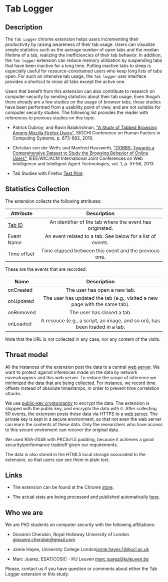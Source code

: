 
Tab Logger
==========


Description
-----------

The `Tab Logger` chrome extension helps users incrementing their productivity by raising awareness of their tab usage. Users can visualize simple statistics such as the average number of open tabs and the median lifetime of a tab, realizing the inefficiencies of their tab behavior. In addition, the `Tab logger` extension can reduce memory utilization by suspending tabs that have been inactive for a long time. Putting inactive tabs to sleep is especially useful for resource-constrained users who keep long lists of tabs open. For such an intensive tab usage, the `Tab logger` user interface provides a shortcut to close all tabs except the active one.

Users that benefit from this extension can also contribute to research on computer security by sending statistics about their tab usage. Even thoguh there already are a few studies on the usage of browser tabs, these studies have been performed from a usability point of view, and are not suitable for computer security studies. The following list provides the reader with references to previous studies on this topic.

* Patrick Dubroy; and Ravin Balakrishnan, ["A Study of Tabbed Browsing Among Mozilla Firefox Users"](http://dubroy.com/research/chi2010-a-study-of-tabbed-browsing.pdf), SIGCHI Conference on Human Factors in Computing Systems, p. 673-682, 2010.

* Christian von der Weth; and Manfred Hauswirth, ["DOBBS: Towards a Comprehensive Dataset to Study the Browsing Behavior of Online Users"](http://arxiv.org/abs/1307.1542), IEEE/WIC/ACM International Joint Conferences on Web Intelligence and Intelligent Agent Technologies, vol. 1, p. 51-56, 2013.

* Tab Studies with Firefox [Test Pilot](http://dubroy.com/blog/how-many-tabs-do-people-use-now-with-real-data).



Statistics Collection
---------------------

The extension collects the following attributes:

| Attribute                                                       | Description                                                |
| --------------------------------------------------------------- |:----------------------------------------------------------:|
| [Tab ID](https://developer.chrome.com/extensions/tabs#type-Tab) | An identifier of the tab where the event has originated.   |
| Event Name                                                      | An event related to a tab. See below for a list of events. |
| Time offset                                                     | Time elapsed between this event and the previous one.      |


These are the events that are recorded:

| Name      | Description                                                                |
| ----------|:--------------------------------------------------------------------------:|
| onCreated | The user has open a new tab.                                               |
| onUpdated | The user has updated the tab (e.g., visited a new page with the same tab). |
| onRemoved | The user has closed a tab.                                                 |
| onLoaded  | A resouce (e.g., a script, an image, and so on), has been loaded in a tab. |



Note that the URL is not collected in any case, nor any content of the visits.



Threat model
-------------

All the instances of the extension post the data to a central [web server](https://tablog-webfpext.rhcloud.com). We want to protect against inferences made on the data by network eavesdroppers and this web server. To reduce the scope of inference we minimized the data that are being collected. For instance, we record time offsets instead of absolute timestamps, in order to prevent time correlation attacks.

We use [public-key cryptography](https://en.wikipedia.org/wiki/Public-key_cryptography) to encrypt the data. The extension is shipped with the public key, and encrypts the data with it. After collecting 50 events, the extension posts these data via HTTPS to a [web server](https://tablog-webfpext.rhcloud.com). The private key is kept in a secure environment, so that not even the web server can learn the contents of these data. Only the researchers who have access to this secure enviroment can recover the original data.

We used RSA-2048 with PKCSv1.5 padding, because it achieves a good security/performance tradeoff given our requirements.

The data is also stored in the HTML5 local storage associated to the extension, so that users can see them in plain text.



Links
-----

* The extension can be found at the Chrome [store](https://chrome.google.com/webstore/detail/tab-logger/ekpdejagmfcppgcbhnmlhkkjbhenjnhd).

* The actual stats are being processed and published automatically [here](https://tablog-webfpext.rhcloud.com/stats.html).



Who we are
----------

We are PhD students on computer security with the following affiliations:

* Giovanni Cherubin, Royal Holloway University of London <giovanni.cherubin@gmail.com>

* Jamie Hayes, University College London<jamie.hayes.14@ucl.ac.uk>

* Marc Juarez, ESAT/COSIC - KU Leuven <marc.juarez@kuleuven.be>

Please, contact us if you have question or comments about either the Tab Logger extension or this study.
